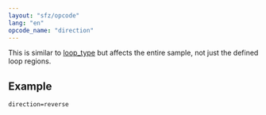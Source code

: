 ```yaml
---
layout: "sfz/opcode"
lang: "en"
opcode_name: "direction"
---
```

This is similar to [loop_type](loop_type) but affects the entire sample,
not just the defined loop regions.

## Example

```
direction=reverse
```
